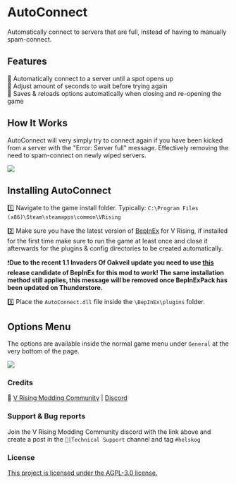 # AutoConnect
Automatically connect to servers that are full, instead of having to manually spam-connect.

## Features
🔁 Automatically connect to a server until a spot opens up<br>
🔧 Adjust amount of seconds to wait before trying again<br>
📌 Saves & reloads options automatically when closing and re-opening the game<br>

## How It Works
AutoConnect will very simply try to connect again if you have been kicked from a server with the "Error: Server full" message. Effectively removing the need to spam-connect on newly wiped servers.

![](https://github.com/helskog/AutoConnect/blob/master/preview.gif)

## Installing AutoConnect
1️⃣ Navigate to the game install folder. Typically: `C:\Program Files (x86)\Steam\steamapps\common\VRising`<br>

2️⃣ Make sure you have the latest version of [BepInEx](https://thunderstore.io/c/v-rising/p/BepInEx/BepInExPack_V_Rising/) for V Rising, if installed for the first time make sure to run the game at least once and close it afterwards for the plugins & config directories to be created automatically.<br>

❗**Due to the recent 1.1 Invaders Of Oakveil update you need to use [this](https://github.com/decaprime/VRising-Modding/releases/tag/1.733.2) release candidate of BepInEx for this mod to work! The same installation method still applies, this message will be removed once BepInExPack has been updated on Thunderstore.**

3️⃣ ️Place the `AutoConnect.dll` file inside the `\BepInEx\plugins` folder.<br>

## Options Menu
The options are available inside the normal game menu under `General` at the very bottom of the page.

<img src="https://i.ibb.co/tpvQGJY6/Discord-O3-Jbdqt-GGM.png"/>

### Credits
🧛 [V Rising Modding Community](https://wiki.vrisingmods.com/)  |  [Discord](https://discord.com/invite/QG2FmueAG9)

### Support & Bug reports
Join the V Rising Modding Community discord with the link above and create a post in the `🙋|Technical Support` channel and tag `#helskog` 

### License
[This project is licensed under the AGPL-3.0 license.](https://choosealicense.com/licenses/agpl-3.0/#)
